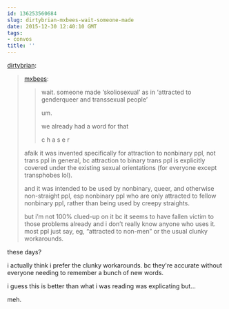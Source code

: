 ```yaml
---
id: 136253560684
slug: dirtybrian-mxbees-wait-someone-made
date: 2015-12-30 12:40:10 GMT
tags:
- convos
title: ''
---
```

<p><a class="tumblr_blog" href="http://dirtybrian.tumblr.com/post/136253129325">dirtybrian</a>:</p>
<blockquote>
<p><a class="tumblr_blog" href="http://mxbees.tumblr.com/post/136252340699">mxbees</a>:</p>
<blockquote>
<p>wait. someone made ‘skoliosexual’ as in ‘attracted to genderqueer and transsexual people’</p>

<p>um.</p>

<p>we already had a word for that</p>

<p>c h a s e r</p>
</blockquote>
<p>afaik it was invented specifically for attraction to nonbinary ppl, not trans ppl in general, bc attraction to binary trans ppl is explicitly covered under the existing sexual orientations (for everyone except transphobes lol).</p>

<p>and it was intended to be used by nonbinary, queer, and otherwise non-straight ppl, esp nonbinary ppl who are only attracted to fellow nonbinary ppl, rather than being used by creepy straights.</p>

<p>but i’m not 100% clued-up on it bc it seems to have fallen victim to those problems already and i don’t really know anyone who uses it. most ppl just say, eg, “attracted to non-men” or the usual clunky workarounds.</p>
</blockquote>

these days? 

i actually think i prefer the clunky workarounds. bc they're accurate without everyone needing to remember a bunch of new words.

i guess this is better than what i was reading was explicating but...

meh.